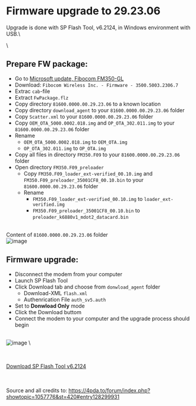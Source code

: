 # Firmware upgrade to 29.23.06

Upgrade is done with SP Flash Tool, v6.2124, in Windows environment with USB.\

\
## Prepare FW package:
- Go to [Microsoft update, Fibocom FM350-GL](https://www.catalog.update.microsoft.com/Search.aspx?q=Firmware%203500*)
- Download: `Fibocom Wireless Inc. - Firmware - 3500.5003.2306.7`
- Extrac `cab`-file
- Extract `FwPackage.flz`
- Copy directory `81600.0000.00.29.23.06` to a known location
- Copy directory `download_agent` to your `81600.0000.00.29.23.06` folder
- Copy `Scatter.xml` to your `81600.0000.00.29.23.06` folder
- Copy `OEM_OTA_5000.0002.018.img` and `OP_OTA_302.011.img` to your `81600.0000.00.29.23.06` folder
- Rename
  - `OEM_OTA_5000.0002.018.img` to `OEM_OTA.img`
  - `OP_OTA_302.011.img` to `OP_OTA.img`
- Copy all files in directory `FM350.F09` to your `81600.0000.00.29.23.06` folder
- Open directory `FM350.F09_preloader`
  - Copy `FM350.F09_loader_ext-verified_00.10.img` and `FM350.F09_preloader_35001CF8_00.10.bin` to your `81600.0000.00.29.23.06` folder
  - Rename
    - `FM350.F09_loader_ext-verified_00.10.img` to `loader_ext-verified.img`
    - `FM350.F09_preloader_35001CF8_00.10.bin` to `preloader_k6880v1_mdot2_datacard.bin`

\
Content of `81600.0000.00.29.23.06` folder\
![image](https://github.com/user-attachments/assets/f19e3d80-9d24-424c-b99b-f60871d6067f)


## Firmware upgrade:
- Disconnect the modem from your computer
- Launch SP Flash Tool
- Click Download tab and choose from `donwload_agent` folder
  - Download-XML `flash.xml`
  - Authenrication File `auth_sv5.auth`
- Set to **Donwload Only** mode
- Click the Download buttom
- Connect the modem to your computer and the upgrade process should begin

\
![image](https://github.com/user-attachments/assets/e4a7b80f-ebdc-4c16-89ca-06c74ce57977)
\

## 
\
[Download SP Flash Tool v6.2124](https://spflashtools.com/windows/sp-flash-tool-v6-2124)

\
\
Source and all credits to: https://4pda.to/forum/index.php?showtopic=1057776&st=420#entry128299931

